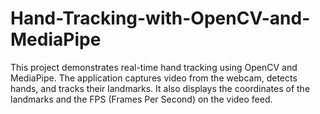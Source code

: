 # Hand-Tracking-with-OpenCV-and-MediaPipe
This project demonstrates real-time hand tracking using OpenCV and MediaPipe. The application captures video from the webcam, detects hands, and tracks their landmarks. It also displays the coordinates of the landmarks and the FPS (Frames Per Second) on the video feed.
